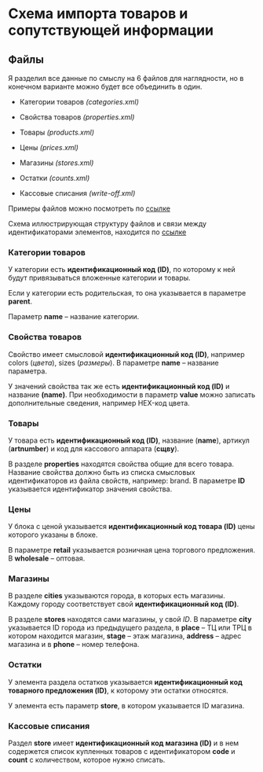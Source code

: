 # Схема импорта товаров и сопутствующей информации

## Файлы
Я разделил все данные по смыслу на 6 файлов для наглядности, но в конечном варианте можно будет все объединить в один.

* Категории товаров _(categories.xml)_

* Свойства товаров _(properties.xml)_

* Товары _(products.xml)_

* Цены _(prices.xml)_

* Магазины _(stores.xml)_

* Остатки _(counts.xml)_

* Кассовые списания _(write-off.xml)_

Примеры файлов можно посмотреть по [ссылке](https://github.com/dayAlone/Marconi/tree/master/XML)

Схема иллюстрирующая структуру файлов и связи между идентификаторами элементов, находится по [ссылке](https://www.dropbox.com/s/nvhr3yvw4rf84wt/import.pdf)

### Категории товаров
У категории есть __идентификационный код (ID)__, по которому к ней будут привязываться вложенные категории и товары.

Если у категории есть родительская, то она указывается в параметре __parent__.

Параметр __name__ – название категории.

### Свойства товаров
Свойство имеет смысловой __идентификационный код (ID)__, например colors (_цвета_), sizes (_размеры_). В параметре __name__ – название параметра.

У значений свойства так же есть __идентификационный код (ID)__ и название __(name)__. При необходимости в параметр __value__ можно записать дополнительные сведения, например HEX-код цвета.

### Товары
У товара есть __идентификационный код (ID)__, название (__name__), артикул (__artnumber__) и код для кассового аппарата (__сщву__).

В разделе __properties__ находятся свойства общие для всего товара. Название свойства должно быть из списка смысловых идентификаторов из файла свойств, например: brand. В параметре __ID__ указывается идентификатор значения свойства.

### Цены 
У блока с ценой указывается __идентификационный код товара (ID)__ цены которого указаны в блоке.

В параметре __retail__ указывается розничная цена торгового предложения. В __wholesale__ – оптовая.

### Магазины 

В разделе __cities__ указываются города, в которых есть магазины. Каждому городу соответствует свой __идентификационный код (ID)__.

В разделе __stores__ находятся сами магазины, у свой _ID_. В параметре __city__ указывается ID города из предыдущего раздела, в __place__ – ТЦ или ТРЦ в котором находится магазин, __stage__ – этаж магазина, __address__ – адрес магазина и в __phone__ – номер телефона.

### Остатки

У элемента раздела остатков указывается __идентификационный код товарного предложения (ID)__, к которому эти остатки относятся.

У элемента есть параметр __store__, в котором указывается ID магазина.

### Кассовые списания

Раздел __store__ имеет __идентификационный код магазина (ID)__ и в нем содержется список купленных товаров с идентификатором __code__ и __count__ c количеством, которое нужно списать.